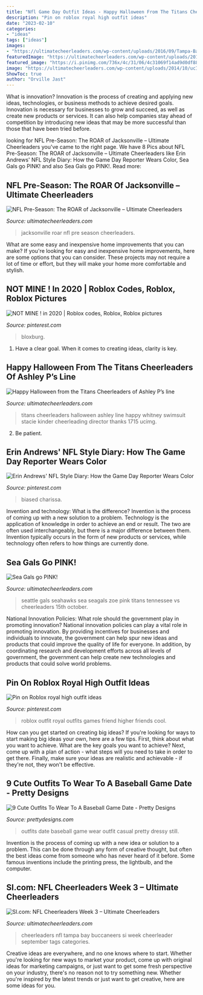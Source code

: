 ```yaml
---
title: "Nfl Game Day Outfit Ideas - Happy Halloween From The Titans Cheerleaders Of Ashley P’s Line"
description: "Pin on roblox royal high outfit ideas"
date: "2023-02-10"
categories:
- "ideas"
tags: ["ideas"]
images:
- "https://ultimatecheerleaders.com/wp-content/uploads/2016/09/Tampa-Bay-Buccaneers-cheerleaders-GettyImages-610483140_master.jpg"
featuredImage: "https://ultimatecheerleaders.com/wp-content/uploads/2016/09/Tampa-Bay-Buccaneers-cheerleaders-GettyImages-610483140_master.jpg"
featured_image: "https://i.pinimg.com/736x/4c/31/06/4c31069f14ad9d0df88e062daf6c34fb.jpg"
image: "https://ultimatecheerleaders.com/wp-content/uploads/2014/10/ucIMG_1715.jpg"
ShowToc: true
author: "Orville Jast"
---
```



What is innovation?
Innovation is the process of creating and applying new ideas, technologies, or business methods to achieve desired goals. Innovation is necessary for businesses to grow and succeed, as well as create new products or services. It can also help companies stay ahead of competition by introducing new ideas that may be more successful than those that have been tried before.

	

		
looking for NFL Pre-Season: The ROAR of Jacksonville – Ultimate Cheerleaders you've came to the right page. We have 8 Pics about NFL Pre-Season: The ROAR of Jacksonville – Ultimate Cheerleaders like Erin Andrews&#039; NFL Style Diary: How the Game Day Reporter Wears Color, Sea Gals go PINK! and also Sea Gals go PINK!. Read more:
		
    
## NFL Pre-Season: The ROAR Of Jacksonville – Ultimate Cheerleaders

<img loading=lazy src="https://ultimatecheerleaders.com/wp-content/uploads/2013/08/Roar3.jpg" onerror="this.onerror=null;this.src='https://tse1.mm.bing.net/th?id=OIP.-pz6E09sfbh0BA5LYV5rTAHaKw&amp;pid=15.1';" alt="NFL Pre-Season: The ROAR of Jacksonville – Ultimate Cheerleaders">

_Source: ultimatecheerleaders.com_

>jacksonville roar nfl pre season cheerleaders. 

	

What are some easy and inexpensive home improvements that you can make?
If you're looking for easy and inexpensive home improvements, here are some options that you can consider. These projects may not require a lot of time or effort, but they will make your home more comfortable and stylish.

    
## NOT MINE ! In 2020 | Roblox Codes, Roblox, Roblox Pictures

<img loading=lazy src="https://i.pinimg.com/736x/60/92/fa/6092fac2bbd63e00ffcddd5aa9fe0af9.jpg" onerror="this.onerror=null;this.src='https://tse2.mm.bing.net/th?id=OIP.2Uh2e4NiuRRORL_twtXykQHaHZ&amp;pid=15.1';" alt="NOT MINE ! in 2020 | Roblox codes, Roblox, Roblox pictures">

_Source: pinterest.com_

>bloxburg. 

	

1. Have a clear goal. When it comes to creating ideas, clarity is key.

    
## Happy Halloween From The Titans Cheerleaders Of Ashley P’s Line

<img loading=lazy src="https://ultimatecheerleaders.com/wp-content/uploads/2014/10/ucIMG_1715.jpg" onerror="this.onerror=null;this.src='https://tse3.mm.bing.net/th?id=OIP.pCGSGTSYBRQG5DJw1NRY8QHaLH&amp;pid=15.1';" alt="Happy Halloween from the Titans Cheerleaders of Ashley P’s line">

_Source: ultimatecheerleaders.com_

>titans cheerleaders halloween ashley line happy whitney swimsuit stacie kinder cheerleading director thanks 1715 ucimg. 

	

2. Be patient.

    
## Erin Andrews&#039; NFL Style Diary: How The Game Day Reporter Wears Color

<img loading=lazy src="https://i.pinimg.com/736x/4c/31/06/4c31069f14ad9d0df88e062daf6c34fb.jpg" onerror="this.onerror=null;this.src='https://tse3.mm.bing.net/th?id=OIP.KDGgeun1rrxeMEuhJUo0GQHaJ4&amp;pid=15.1';" alt="Erin Andrews&#039; NFL Style Diary: How the Game Day Reporter Wears Color">

_Source: pinterest.com_

>biased charissa. 

	

Invention and technology: What is the difference?
Invention is the process of coming up with a new solution to a problem. Technology is the application of knowledge in order to achieve an end or result. The two are often used interchangeably, but there is a major difference between them. Invention typically occurs in the form of new products or services, while technology often refers to how things are currently done.

    
## Sea Gals Go PINK!

<img loading=lazy src="http://ultimatecheerleaders.com/wp-content/uploads/2013/10/2013-Seagals-Action_Pink2.jpg" onerror="this.onerror=null;this.src='https://tse4.mm.bing.net/th?id=OIP.Gfcqb39tfRcag_uRzb5blwHaKE&amp;pid=15.1';" alt="Sea Gals go PINK!">

_Source: ultimatecheerleaders.com_

>seattle gals seahawks sea seagals zoe pink titans tennessee vs cheerleaders 15th october. 

	

National Innovation Policies: What role should the government play in promoting innovation?
National innovation policies can play a vital role in promoting innovation. By providing incentives for businesses and individuals to innovate, the government can help spur new ideas and products that could improve the quality of life for everyone. In addition, by coordinating research and development efforts across all levels of government, the government can help create new technologies and products that could solve world problems.

    
## Pin On Roblox Royal High Outfit Ideas

<img loading=lazy src="https://i.pinimg.com/736x/6b/fc/92/6bfc92a4ba2ea6e5603316b5b748b00a.jpg" onerror="this.onerror=null;this.src='https://tse2.mm.bing.net/th?id=OIP.3co_4kTgb3GT_uAH3Eh3AQHaHa&amp;pid=15.1';" alt="Pin on Roblox royal high outfit ideas">

_Source: pinterest.com_

>roblox outfit royal outfits games friend higher friends cool. 

	

How can you get started on creating big ideas?
If you're looking for ways to start making big ideas your own, here are a few tips. First, think about what you want to achieve. What are the key goals you want to achieve? Next, come up with a plan of action - what steps will you need to take in order to get there. Finally, make sure your ideas are realistic and achievable - if they're not, they won't be effective.

    
## 9 Cute Outfits To Wear To A Baseball Game Date - Pretty Designs

<img loading=lazy src="https://www.prettydesigns.com/wp-content/uploads/2016/06/9-cute-outfits-to-wear-to-a-baseball-game-date.jpg" onerror="this.onerror=null;this.src='https://tse4.mm.bing.net/th?id=OIP.d6moezm4uvriWQ0NZ8i66AHaJ4&amp;pid=15.1';" alt="9 Cute Outfits To Wear To A Baseball Game Date - Pretty Designs">

_Source: prettydesigns.com_

>outfits date baseball game wear outfit casual pretty dressy still. 

	

Invention is the process of coming up with a new idea or solution to a problem. This can be done through any form of creative thought, but often the best ideas come from someone who has never heard of it before. Some famous inventions include the printing press, the lightbulb, and the computer.

    
## SI.com: NFL Cheerleaders Week 3 – Ultimate Cheerleaders

<img loading=lazy src="https://ultimatecheerleaders.com/wp-content/uploads/2016/09/Tampa-Bay-Buccaneers-cheerleaders-GettyImages-610483140_master.jpg" onerror="this.onerror=null;this.src='https://tse1.mm.bing.net/th?id=OIP.wUsjDj3Lv-AQC-hMA2AngAHaKE&amp;pid=15.1';" alt="SI.com: NFL Cheerleaders Week 3 – Ultimate Cheerleaders">

_Source: ultimatecheerleaders.com_

>cheerleaders nfl tampa bay buccaneers si week cheerleader september tags categories. 

	

Creative ideas are everywhere, and no one knows where to start. Whether you're looking for new ways to market your product, come up with original ideas for marketing campaigns, or just want to get some fresh perspective on your industry, there's no reason not to try something new. Whether you're inspired by the latest trends or just want to get creative, here are some ideas for you.

